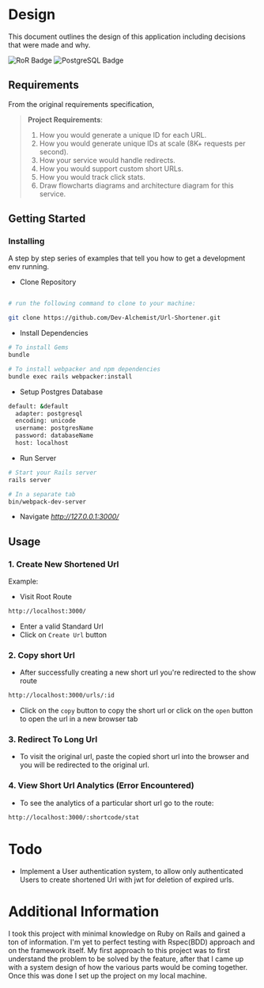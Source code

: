 # Design

This document outlines the design of this application including decisions that were made and why.

![RoR Badge](https://img.shields.io/badge/-Ruby_On_Rails-b32424?style=flat&labelColor=cc0000&logo=ruby-on-rails&logoColor=white)
![PostgreSQL Badge](https://img.shields.io/badge/-PostgreSQL-426078?style=flat&labelColor=336791&logo=postgresql&logoColor=white)

## Requirements

From the original requirements specification,

> **Project Requirements**:
>
> 1. How you would generate a unique ID for each URL.
> 2. How you would generate unique IDs at scale (8K+ requests per second).
> 3. How your service would handle redirects.
> 4. How you would support custom short URLs.
> 5. How you would track click stats.
> 6. Draw flowcharts diagrams and architecture diagram for this service.
>
## Getting Started

### Installing

A step by step series of examples that tell you how to get a development env running.

- Clone Repository

```bash

# run the following command to clone to your machine:

git clone https://github.com/Dev-Alchemist/Url-Shortener.git
```

- Install Dependencies

```bash
# To install Gems
bundle

# To install webpacker and npm dependencies
bundle exec rails webpacker:install
```

- Setup Postgres Database

```bash
default: &default
  adapter: postgresql
  encoding: unicode
  username: postgresName
  password: databaseName
  host: localhost
```

- Run Server

```bash
# Start your Rails server
rails server

# In a separate tab
bin/webpack-dev-server
```
- Navigate *http://127.0.0.1:3000/*


## Usage

### 1. Create New Shortened Url

Example:

- Visit Root Route

```bash
http://localhost:3000/
```
- Enter a valid Standard Url
- Click on `Create Url` button


### 2. Copy short Url
- After successfully creating a new short url you're redirected to the show route

```bash
http://localhost:3000/urls/:id
```
- Click on the `copy` button to copy the short url or click on the `open` button to open the url in a new browser tab

### 3. Redirect To Long Url

- To visit the original url, paste the copied short url into the browser and you will be redirected to the original url.

### 4. View Short Url Analytics (Error Encountered)

- To see the analytics of a particular short url go to the route:

```bash
http://localhost:3000/:shortcode/stat
```

# Todo

- Implement a User authentication system, to allow only authenticated Users to create shortened Url with jwt for deletion of expired urls.

# Additional Information

I took this project with minimal knowledge on Ruby on Rails and gained a ton of information. I'm yet to perfect testing with Rspec(BDD) approach and on the framework itself. My first approach to this project was to first understand the problem to be solved by the feature, after that I came up with a system design of how the various parts would be coming together. Once this was done I set up the project on my local machine. 
